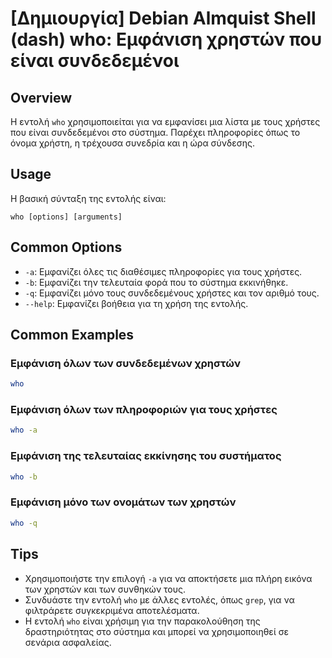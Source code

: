 # [Δημιουργία] Debian Almquist Shell (dash) who: Εμφάνιση χρηστών που είναι συνδεδεμένοι

## Overview
Η εντολή `who` χρησιμοποιείται για να εμφανίσει μια λίστα με τους χρήστες που είναι συνδεδεμένοι στο σύστημα. Παρέχει πληροφορίες όπως το όνομα χρήστη, η τρέχουσα συνεδρία και η ώρα σύνδεσης.

## Usage
Η βασική σύνταξη της εντολής είναι:

```
who [options] [arguments]
```

## Common Options
- `-a`: Εμφανίζει όλες τις διαθέσιμες πληροφορίες για τους χρήστες.
- `-b`: Εμφανίζει την τελευταία φορά που το σύστημα εκκινήθηκε.
- `-q`: Εμφανίζει μόνο τους συνδεδεμένους χρήστες και τον αριθμό τους.
- `--help`: Εμφανίζει βοήθεια για τη χρήση της εντολής.

## Common Examples
### Εμφάνιση όλων των συνδεδεμένων χρηστών
```bash
who
```

### Εμφάνιση όλων των πληροφοριών για τους χρήστες
```bash
who -a
```

### Εμφάνιση της τελευταίας εκκίνησης του συστήματος
```bash
who -b
```

### Εμφάνιση μόνο των ονομάτων των χρηστών
```bash
who -q
```

## Tips
- Χρησιμοποιήστε την επιλογή `-a` για να αποκτήσετε μια πλήρη εικόνα των χρηστών και των συνθηκών τους.
- Συνδυάστε την εντολή `who` με άλλες εντολές, όπως `grep`, για να φιλτράρετε συγκεκριμένα αποτελέσματα.
- Η εντολή `who` είναι χρήσιμη για την παρακολούθηση της δραστηριότητας στο σύστημα και μπορεί να χρησιμοποιηθεί σε σενάρια ασφαλείας.